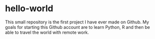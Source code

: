 # hello-world
This small repository is the first project I have ever made on Github. 
My goals for starting this Github account are to learn Python, R and then be able to travel the world with remote work. 
